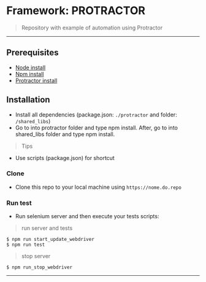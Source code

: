 # Framework: PROTRACTOR

> Repository with example of automation using Protractor

---

## Prerequisites

- [Node install](https://nodejs.org/en/download/)
- [Npm install](https://www.npmjs.com/get-npm)
- [Protractor install](https://www.npmjs.com/package/protractor)

## Installation

- Install all dependencies (package.json: `./protractor` and folder: `/shared_libs`)
- Go to into protractor folder and type npm install. After, go to into shared_libs folder and type npm install.

> Tips

- Use scripts (package.json) for shortcut

### Clone

- Clone this repo to your local machine using `https://nome.do.repo`

### Run test

- Run selenium server and then execute your tests scripts:

> run server and tests

```shell
$ npm run start_update_webdriver
$ npm run test
```

> stop server

```shell
$ npm run_stop_webdriver
```

---

